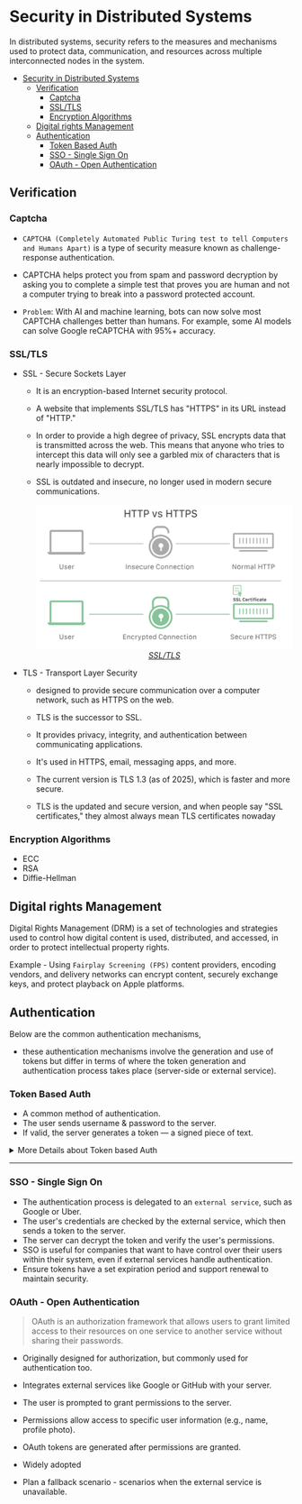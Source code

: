 # Security in Distributed Systems




In distributed systems, security refers to the measures and mechanisms used to protect data, communication, and resources across multiple interconnected nodes in the system.

- [Security in Distributed Systems](#security-in-distributed-systems)
  - [Verification](#verification)
    - [Captcha](#captcha)
    - [SSL/TLS](#ssltls)
    - [Encryption Algorithms](#encryption-algorithms)
  - [Digital rights Management](#digital-rights-management)
  - [Authentication](#authentication)
    - [Token Based Auth](#token-based-auth)
    - [SSO - Single Sign On](#sso---single-sign-on)
    - [OAuth - Open Authentication](#oauth---open-authentication)

## Verification

### Captcha

- `CAPTCHA (Completely Automated Public Turing test to tell Computers and Humans Apart)` is a type of security measure known as challenge-response authentication. 

- CAPTCHA helps protect you from spam and password decryption by asking you to complete a simple test that proves you are human and not a computer trying to break into a password protected account.

- `Problem`: With AI and machine learning, bots can now solve most CAPTCHA challenges better than humans.
For example, some AI models can solve Google reCAPTCHA with 95%+ accuracy.

### SSL/TLS

- SSL - Secure Sockets Layer
  - It is an encryption-based Internet security protocol.

  - A website that implements SSL/TLS has "HTTPS" in its URL instead of "HTTP."

  - In order to provide a high degree of privacy, SSL encrypts data that is transmitted across the web. This means that anyone who tries to intercept this data will only see a garbled mix of characters that is nearly impossible to decrypt.

  - SSL is outdated and insecure, no longer used in modern secure communications.

  

    <p align="center">
        <img src="../images/ssl.png" alt="SSL">
        <br/>
        <i><a href="https://www.cloudflare.com/en-in/learning/ssl/what-is-ssl/">SSL/TLS</a></i>
    </p>

- TLS - Transport Layer Security
  
  -  designed to provide secure communication over a computer network, such as HTTPS on the web.
  
  -  TLS is the successor to SSL.
  
  - It provides privacy, integrity, and authentication between communicating applications.
  
  - It's used in HTTPS, email, messaging apps, and more.
  
  - The current version is TLS 1.3 (as of 2025), which is faster and more secure.   

  - TLS is the updated and secure version, and when people say "SSL certificates," they almost always mean TLS certificates nowaday
### Encryption Algorithms
  - ECC
  - RSA
  - Diffie-Hellman

## Digital rights Management

Digital Rights Management (DRM) is a set of technologies and strategies used to control how digital content is used, distributed, and accessed, in order to protect intellectual property rights.

Example - Using `Fairplay Screening (FPS)` content providers, encoding vendors, and delivery networks can encrypt content, securely exchange keys, and protect playback on Apple platforms.

## Authentication

Below are the common authentication mechanisms, 
- these authentication mechanisms involve the generation and use of tokens but differ in terms of where the token generation and authentication process takes place (server-side or external service).

### Token Based Auth
- A common method of authentication.
- The user sends username & password to the server.
- If valid, the server generates a token — a signed piece of text.

<details>
<summary>More Details about Token based Auth</summary>

    > How do Tokens work?

    - The token proves who the user is and what they're allowed to do.
    - Sent with each request — no need to resend username/password.
    - The server uses a private key to sign the token and a public key to verify it.
    - Simple but not extremely secure.

---
    > Concepts

    - `Private Key`: Secret, kept only on the server.
    - `Public Key`: Shared; can be used to verify the token.
    - Tokens are signed → ensures they can't be tampered with.
---
    > Limitations

    - Vulnerable to replay attacks and token theft.
    - If someone steals a token, they can impersonate the user.
    - Storing tokens in insecure places (like localStorage) is risky.
---

    > Best practices for tokens
    - Use timestamps or version numbers in tokens to limit validity.
    - Logging out = invalidate the token.
    - Token permissions can be quickly checked by the server.

</details>

---

### SSO - Single Sign On
- The authentication process is delegated to an `external service`, such as Google or Uber.
-  The user's credentials are checked by the external service, which then sends a token to the server. 
-  The server can decrypt the token and verify the user's permissions. 
-  SSO is useful for companies that want to have control over their users within their system, even if external services handle authentication.
-  Ensure tokens have a set expiration period and support renewal to maintain security.


### OAuth - Open Authentication

> OAuth is an authorization framework that allows users to grant limited access to their resources on one service to another service without sharing their passwords.
> 
- Originally designed for authorization, but commonly used for authentication too.

- Integrates external services like Google or GitHub with your server.
- The user is prompted to grant permissions to the server.
- Permissions allow access to specific user information (e.g., name, profile photo).

- OAuth tokens are generated after permissions are granted.
- Widely adopted

- Plan a fallback scenario - scenarios when the external service is unavailable.